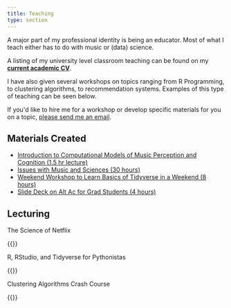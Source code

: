 ```yaml
---
title: Teaching
type: section
---
```


A major part of my professional identity is being an educator.
Most of what I teach either has to do with music or (data) science.

A listing of my university level classroom teaching can be found on my **[current academic CV]((www.davidjohnbaker.rbind.io/ref/DJB_Long_CV_20230805.pdf))**.

I have also given several workshops on topics ranging from R Programming, to clustering algorithms, to recommendation systems.
Examples of this type of teaching can be seen below. 

If you'd like to hire me for a workshop or develop specific materials for you on a topic, [please send me an email](mailto:davidjohnbaker1@gmail.com?subject=[Workshop]).

## Materials Created 

* [Introduction to Computational Models of Music Perception and Cognition (1.5 hr lecture)](https://davidjohnbaker1.github.io/computational_models_of_music_perception_lecture/)
* [Issues with Music and Sciences (30 hours)](https://github.com/davidjohnbaker1/issues_with_music_and_sciences)
* [Weekend Workshop to Learn Basics of Tidyverse in a Weekend (8 hours)](https://github.com/davidjohnbaker1/r_for_python_crash)
* [Slide Deck on Alt Ac for Grad Students (4 hours)](https://drive.google.com/drive/folders/15hVmkgOBJajCWRUo8jR_eK-CIvCtD0rN?usp=sharing)

## Lecturing 

The Science of Netflix

{{<youtube xkMqgWHn36w>}}

R, RStudio, and Tidyverse for Pythonistas 

{{<youtube OLbBwr6yono>}}

Clustering Algorithms Crash Course 

{{<youtube EKTVTfAXVIo>}}

